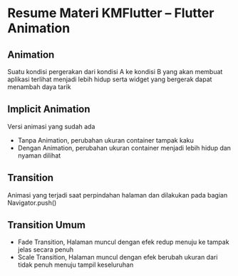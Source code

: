 # Resume Materi KMFlutter – Flutter Animation

## Animation
Suatu kondisi pergerakan dari kondisi A ke kondisi B yang akan membuat aplikasi terlihat menjadi lebih hidup serta widget yang bergerak dapat menambah daya tarik

## Implicit Animation
Versi animasi yang sudah ada
- Tanpa Animation, perubahan ukuran container tampak kaku
- Dengan Animation, perubahan ukuran container menjadi lebih hidup dan nyaman dilihat

## Transition
Animasi yang terjadi saat perpindahan halaman dan dilakukan pada bagian Navigator.push()

## Transition Umum
- Fade Transition, Halaman muncul dengan efek redup menuju  ke tampak jelas secara penuh
- Scale Transition, Halaman muncul dengan efek berubah ukuran dari tidak penuh menuju tampil keseluruhan
